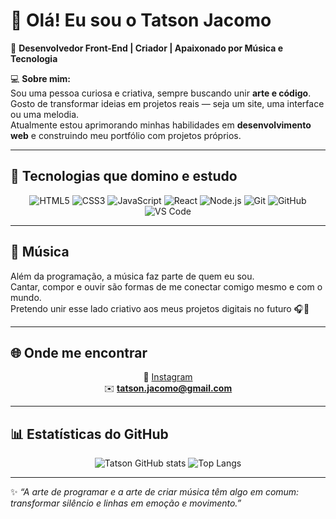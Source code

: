 # 👋 Olá! Eu sou o **Tatson Jacomo**  

🎯 **Desenvolvedor Front-End | Criador | Apaixonado por Música e Tecnologia**  

💻 **Sobre mim:**  
Sou uma pessoa curiosa e criativa, sempre buscando unir **arte e código**.  
Gosto de transformar ideias em projetos reais — seja um site, uma interface ou uma melodia.  
Atualmente estou aprimorando minhas habilidades em **desenvolvimento web** e construindo meu portfólio com projetos próprios.  

---

## 🚀 Tecnologias que domino e estudo
<div align="center">
  
![HTML5](https://img.shields.io/badge/HTML5-E34F26?style=for-the-badge&logo=html5&logoColor=white)
![CSS3](https://img.shields.io/badge/CSS3-1572B6?style=for-the-badge&logo=css3&logoColor=white)
![JavaScript](https://img.shields.io/badge/JavaScript-F7DF1E?style=for-the-badge&logo=javascript&logoColor=black)
![React](https://img.shields.io/badge/React-20232A?style=for-the-badge&logo=react&logoColor=61DAFB)
![Node.js](https://img.shields.io/badge/Node.js-43853D?style=for-the-badge&logo=node-dot-js&logoColor=white)
![Git](https://img.shields.io/badge/Git-F05032?style=for-the-badge&logo=git&logoColor=white)
![GitHub](https://img.shields.io/badge/GitHub-181717?style=for-the-badge&logo=github&logoColor=white)
![VS Code](https://img.shields.io/badge/VS_Code-0078D4?style=for-the-badge&logo=visualstudiocode&logoColor=white)

</div>

---

## 🎵 Música
Além da programação, a música faz parte de quem eu sou.  
Cantar, compor e ouvir são formas de me conectar comigo mesmo e com o mundo.  
Pretendo unir esse lado criativo aos meus projetos digitais no futuro 🎧🎤  

---

## 🌐 Onde me encontrar
<div align="center">

📸 [Instagram](https://instagram.com/tatsonj)  
✉️ **tatson.jacomo@gmail.com**

</div>

---

## 📊 Estatísticas do GitHub
<div align="center">

![Tatson GitHub stats](https://github-readme-stats.vercel.app/api?username=tatsonjacomo&show_icons=true&theme=radical)
![Top Langs](https://github-readme-stats.vercel.app/api/top-langs/?username=tatsonjacomo&layout=compact&theme=radical)

</div>

---

✨ *“A arte de programar e a arte de criar música têm algo em comum: transformar silêncio e linhas em emoção e movimento.”*  
